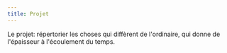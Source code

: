 ```yaml
---
title: Projet
---
```


Le projet: répertorier les choses qui diffèrent de l'ordinaire, qui donne de l'épaisseur à l'écoulement du temps.
